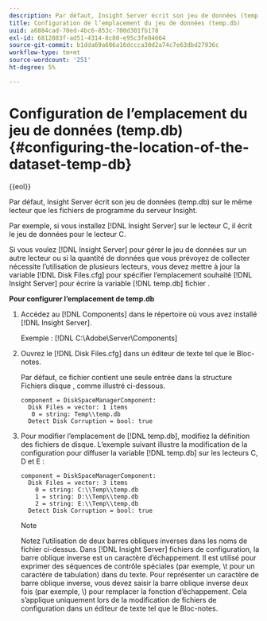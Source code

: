 ```yaml
---
description: Par défaut, Insight Server écrit son jeu de données (temp.db) sur le même lecteur que les fichiers de programme du serveur Insight.
title: Configuration de l’emplacement du jeu de données (temp.db)
uuid: a6884cad-70ed-4bc6-853c-700d301fb178
exl-id: 6812883f-ad51-4314-8c80-e95c3fe84664
source-git-commit: b1dda69a606a16dccca30d2a74c7e63dbd27936c
workflow-type: tm+mt
source-wordcount: '251'
ht-degree: 5%

---
```


# Configuration de l’emplacement du jeu de données (temp.db){#configuring-the-location-of-the-dataset-temp-db}

{{eol}}

Par défaut, Insight Server écrit son jeu de données (temp.db) sur le même lecteur que les fichiers de programme du serveur Insight.

Par exemple, si vous installez [!DNL Insight Server] sur le lecteur C, il écrit le jeu de données pour le lecteur C.

Si vous voulez [!DNL Insight Server] pour gérer le jeu de données sur un autre lecteur ou si la quantité de données que vous prévoyez de collecter nécessite l’utilisation de plusieurs lecteurs, vous devez mettre à jour la variable [!DNL Disk Files.cfg] pour spécifier l’emplacement souhaité [!DNL Insight Server] pour écrire la variable [!DNL temp.db] fichier .

**Pour configurer l’emplacement de temp.db**

1. Accédez au [!DNL Components] dans le répertoire où vous avez installé [!DNL Insight Server].

   Exemple : [!DNL C:\Adobe\Server\Components]

1. Ouvrez le [!DNL Disk Files.cfg] dans un éditeur de texte tel que le Bloc-notes.

   Par défaut, ce fichier contient une seule entrée dans la structure Fichiers disque , comme illustré ci-dessous.

   ```
   component = DiskSpaceManagerComponent:
     Disk Files = vector: 1 items
      0 = string: Temp\\temp.db
     Detect Disk Corruption = bool: true
   ```

1. Pour modifier l’emplacement de [!DNL temp.db], modifiez la définition des fichiers de disque. L’exemple suivant illustre la modification de la configuration pour diffuser la variable [!DNL temp.db] sur les lecteurs C, D et E :

   ```
   component = DiskSpaceManagerComponent:
     Disk Files = vector: 3 items
       0 = string: C:\\Temp\\temp.db
       1 = string: D:\\Temp\\temp.db
       2 = string: E:\\Temp\\temp.db
     Detect Disk Corruption = bool: true
   ```

   >[!NOTE]
   >
   >Notez l’utilisation de deux barres obliques inverses dans les noms de fichier ci-dessus. Dans [!DNL Insight Server] fichiers de configuration, la barre oblique inverse est un caractère d’échappement. Il est utilisé pour exprimer des séquences de contrôle spéciales (par exemple, \t pour un caractère de tabulation) dans du texte. Pour représenter un caractère de barre oblique inverse, vous devez saisir la barre oblique inverse deux fois (par exemple, \\) pour remplacer la fonction d’échappement. Cela s’applique uniquement lors de la modification de fichiers de configuration dans un éditeur de texte tel que le Bloc-notes.
